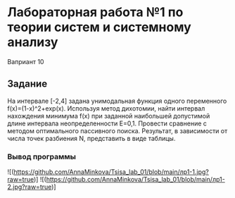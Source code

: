 # Лабораторная работа №1 по теории систем и системному анализу
Ваприант 10
## Задание
На интервале [-2,4] задана унимодальная функция одного переменного f(x)=(1-x)^2+exp(x). Используя метод дихотомии, найти интервал нахождения минимума f(x) при заданной наибольшей допустимой длине интервала неопределенности E=0,1. Провести сравнение с методом оптимального пассивного поиска. Результат, в зависимости от числа точек разбиения N, представить в виде таблицы.

### Вывод программы 
![(https://github.com/AnnaMinkova/Tsisa_lab_01/blob/main/лр1-1.jpg?raw=true)]
![(https://github.com/AnnaMinkova/Tsisa_lab_01/blob/main/лр1-2.jpg?raw=true)]
